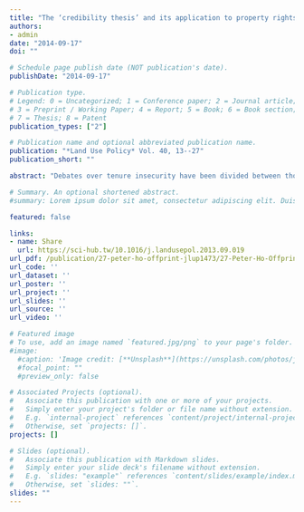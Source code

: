 ```yaml
---
title: "The ‘credibility thesis’ and its application to property rights: (In)Secure land tenure, conﬂict and social welfare in China"
authors:
- admin
date: "2014-09-17"
doi: ""

# Schedule page publish date (NOT publication's date).
publishDate: "2014-09-17"

# Publication type.
# Legend: 0 = Uncategorized; 1 = Conference paper; 2 = Journal article;
# 3 = Preprint / Working Paper; 4 = Report; 5 = Book; 6 = Book section;
# 7 = Thesis; 8 = Patent
publication_types: ["2"]

# Publication name and optional abbreviated publication name.
publication: "*Land Use Policy* Vol. 40, 13--27"
publication_short: ""

abstract: "Debates over tenure insecurity have been divided between those favoring private, marketable, and formalized property rights versus champions of grassroots’ customary and communal arrangements. By positing the “credibility thesis”, this article argues that it might be more insightful to move beyond concepts of formal and informal, private and common, or secure and insecure institutions, to leave the discussion about institutional form for a discussion about function. The notion of credibility does so by drawing attention to institutional function over time and space rather than to a desired form postulated by theory or political conviction. Apart from furthering the theoretical foundations on credibility and institutional functionalism, this article aims to develop its methodology and empirical study by taking China as a case study, with particular reference to its rural land-lease system, which is perceived to be highly insecure due to forced evictions and government intervention. Paradoxically, the study finds significant social support for the rural land-lease system and a low level of conflict. These findings might indicate that the form of the Chinese rural lease system (insecure tenure) is the outcome of its present function (provision of social welfare). Simultaneously, it was also found that when conflict does occur expropriation is a prime cause for it."

# Summary. An optional shortened abstract.
#summary: Lorem ipsum dolor sit amet, consectetur adipiscing elit. Duis posuere tellus ac convallis placerat. Proin tincidunt magna sed ex sollicitudin condimentum.

featured: false

links:
- name: Share
  url: https://sci-hub.tw/10.1016/j.landusepol.2013.09.019
url_pdf: /publication/27-peter-ho-offprint-jlup1473/27-Peter-Ho-Offprint-JLUP1473.pdf
url_code: ''
url_dataset: ''
url_poster: ''
url_project: ''
url_slides: ''
url_source: ''
url_video: ''

# Featured image
# To use, add an image named `featured.jpg/png` to your page's folder. 
#image:
  #caption: 'Image credit: [**Unsplash**](https://unsplash.com/photos/jdD8gXaTZsc)'
  #focal_point: ""
  #preview_only: false

# Associated Projects (optional).
#   Associate this publication with one or more of your projects.
#   Simply enter your project's folder or file name without extension.
#   E.g. `internal-project` references `content/project/internal-project/index.md`.
#   Otherwise, set `projects: []`.
projects: []

# Slides (optional).
#   Associate this publication with Markdown slides.
#   Simply enter your slide deck's filename without extension.
#   E.g. `slides: "example"` references `content/slides/example/index.md`.
#   Otherwise, set `slides: ""`.
slides: ""
---
```

